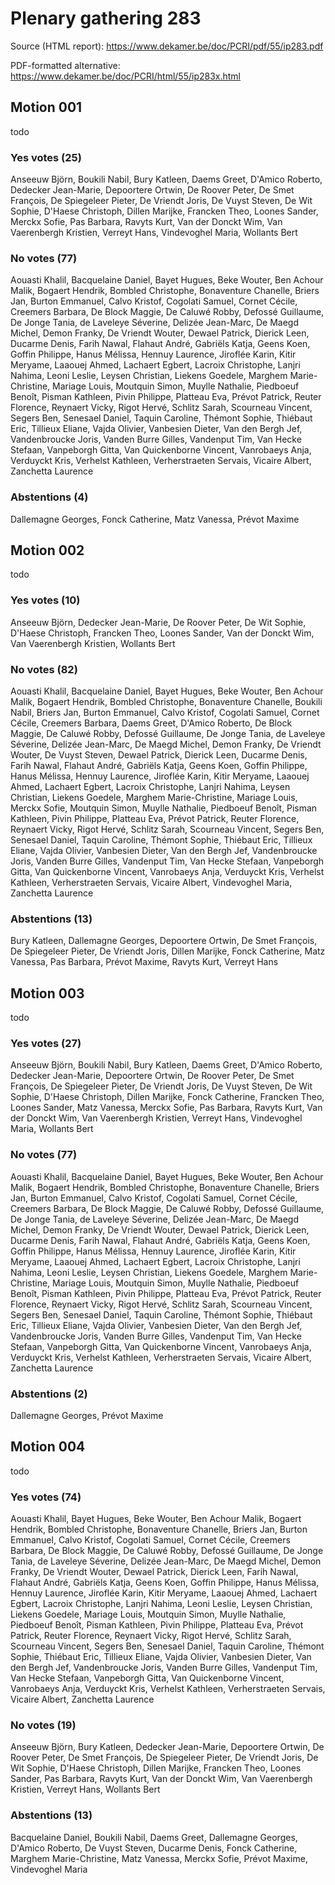 # Plenary gathering 283

Source (HTML report): https://www.dekamer.be/doc/PCRI/pdf/55/ip283.pdf

PDF-formatted alternative: https://www.dekamer.be/doc/PCRI/html/55/ip283x.html

## Motion 001

todo

### Yes votes (25)

Anseeuw Björn, Boukili Nabil, Bury Katleen, Daems Greet, D'Amico Roberto, Dedecker Jean-Marie, Depoortere Ortwin, De Roover Peter, De Smet François, De Spiegeleer Pieter, De Vriendt Joris, De Vuyst Steven, De Wit Sophie, D'Haese Christoph, Dillen Marijke, Francken Theo, Loones Sander, Merckx Sofie, Pas Barbara, Ravyts Kurt, Van der Donckt Wim, Van Vaerenbergh Kristien, Verreyt Hans, Vindevoghel Maria, Wollants Bert

### No votes (77)

Aouasti Khalil, Bacquelaine Daniel, Bayet Hugues, Beke Wouter, Ben Achour Malik, Bogaert Hendrik, Bombled Christophe, Bonaventure Chanelle, Briers Jan, Burton Emmanuel, Calvo Kristof, Cogolati Samuel, Cornet Cécile, Creemers Barbara, De Block Maggie, De Caluwé Robby, Defossé Guillaume, De Jonge Tania, de Laveleye Séverine, Delizée Jean-Marc, De Maegd Michel, Demon Franky, De Vriendt Wouter, Dewael Patrick, Dierick Leen, Ducarme Denis, Farih Nawal, Flahaut André, Gabriëls Katja, Geens Koen, Goffin Philippe, Hanus Mélissa, Hennuy Laurence, Jiroflée Karin, Kitir Meryame, Laaouej Ahmed, Lachaert Egbert, Lacroix Christophe, Lanjri Nahima, Leoni Leslie, Leysen Christian, Liekens Goedele, Marghem Marie-Christine, Mariage Louis, Moutquin Simon, Muylle Nathalie, Piedboeuf Benoît, Pisman Kathleen, Pivin Philippe, Platteau Eva, Prévot Patrick, Reuter Florence, Reynaert Vicky, Rigot Hervé, Schlitz Sarah, Scourneau Vincent, Segers Ben, Senesael Daniel, Taquin Caroline, Thémont Sophie, Thiébaut Eric, Tillieux Eliane, Vajda Olivier, Vanbesien Dieter, Van den Bergh Jef, Vandenbroucke Joris, Vanden Burre Gilles, Vandenput Tim, Van Hecke Stefaan, Vanpeborgh Gitta, Van Quickenborne Vincent, Vanrobaeys Anja, Verduyckt Kris, Verhelst Kathleen, Verherstraeten Servais, Vicaire Albert, Zanchetta Laurence

### Abstentions (4)

Dallemagne Georges, Fonck Catherine, Matz Vanessa, Prévot Maxime


## Motion 002

todo

### Yes votes (10)

Anseeuw Björn, Dedecker Jean-Marie, De Roover Peter, De Wit Sophie, D'Haese Christoph, Francken Theo, Loones Sander, Van der Donckt Wim, Van Vaerenbergh Kristien, Wollants Bert

### No votes (82)

Aouasti Khalil, Bacquelaine Daniel, Bayet Hugues, Beke Wouter, Ben Achour Malik, Bogaert Hendrik, Bombled Christophe, Bonaventure Chanelle, Boukili Nabil, Briers Jan, Burton Emmanuel, Calvo Kristof, Cogolati Samuel, Cornet Cécile, Creemers Barbara, Daems Greet, D'Amico Roberto, De Block Maggie, De Caluwé Robby, Defossé Guillaume, De Jonge Tania, de Laveleye Séverine, Delizée Jean-Marc, De Maegd Michel, Demon Franky, De Vriendt Wouter, De Vuyst Steven, Dewael Patrick, Dierick Leen, Ducarme Denis, Farih Nawal, Flahaut André, Gabriëls Katja, Geens Koen, Goffin Philippe, Hanus Mélissa, Hennuy Laurence, Jiroflée Karin, Kitir Meryame, Laaouej Ahmed, Lachaert Egbert, Lacroix Christophe, Lanjri Nahima, Leysen Christian, Liekens Goedele, Marghem Marie-Christine, Mariage Louis, Merckx Sofie, Moutquin Simon, Muylle Nathalie, Piedboeuf Benoît, Pisman Kathleen, Pivin Philippe, Platteau Eva, Prévot Patrick, Reuter Florence, Reynaert Vicky, Rigot Hervé, Schlitz Sarah, Scourneau Vincent, Segers Ben, Senesael Daniel, Taquin Caroline, Thémont Sophie, Thiébaut Eric, Tillieux Eliane, Vajda Olivier, Vanbesien Dieter, Van den Bergh Jef, Vandenbroucke Joris, Vanden Burre Gilles, Vandenput Tim, Van Hecke Stefaan, Vanpeborgh Gitta, Van Quickenborne Vincent, Vanrobaeys Anja, Verduyckt Kris, Verhelst Kathleen, Verherstraeten Servais, Vicaire Albert, Vindevoghel Maria, Zanchetta Laurence

### Abstentions (13)

Bury Katleen, Dallemagne Georges, Depoortere Ortwin, De Smet François, De Spiegeleer Pieter, De Vriendt Joris, Dillen Marijke, Fonck Catherine, Matz Vanessa, Pas Barbara, Prévot Maxime, Ravyts Kurt, Verreyt Hans


## Motion 003

todo

### Yes votes (27)

Anseeuw Björn, Boukili Nabil, Bury Katleen, Daems Greet, D'Amico Roberto, Dedecker Jean-Marie, Depoortere Ortwin, De Roover Peter, De Smet François, De Spiegeleer Pieter, De Vriendt Joris, De Vuyst Steven, De Wit Sophie, D'Haese Christoph, Dillen Marijke, Fonck Catherine, Francken Theo, Loones Sander, Matz Vanessa, Merckx Sofie, Pas Barbara, Ravyts Kurt, Van der Donckt Wim, Van Vaerenbergh Kristien, Verreyt Hans, Vindevoghel Maria, Wollants Bert

### No votes (77)

Aouasti Khalil, Bacquelaine Daniel, Bayet Hugues, Beke Wouter, Ben Achour Malik, Bogaert Hendrik, Bombled Christophe, Bonaventure Chanelle, Briers Jan, Burton Emmanuel, Calvo Kristof, Cogolati Samuel, Cornet Cécile, Creemers Barbara, De Block Maggie, De Caluwé Robby, Defossé Guillaume, De Jonge Tania, de Laveleye Séverine, Delizée Jean-Marc, De Maegd Michel, Demon Franky, De Vriendt Wouter, Dewael Patrick, Dierick Leen, Ducarme Denis, Farih Nawal, Flahaut André, Gabriëls Katja, Geens Koen, Goffin Philippe, Hanus Mélissa, Hennuy Laurence, Jiroflée Karin, Kitir Meryame, Laaouej Ahmed, Lachaert Egbert, Lacroix Christophe, Lanjri Nahima, Leoni Leslie, Leysen Christian, Liekens Goedele, Marghem Marie-Christine, Mariage Louis, Moutquin Simon, Muylle Nathalie, Piedboeuf Benoît, Pisman Kathleen, Pivin Philippe, Platteau Eva, Prévot Patrick, Reuter Florence, Reynaert Vicky, Rigot Hervé, Schlitz Sarah, Scourneau Vincent, Segers Ben, Senesael Daniel, Taquin Caroline, Thémont Sophie, Thiébaut Eric, Tillieux Eliane, Vajda Olivier, Vanbesien Dieter, Van den Bergh Jef, Vandenbroucke Joris, Vanden Burre Gilles, Vandenput Tim, Van Hecke Stefaan, Vanpeborgh Gitta, Van Quickenborne Vincent, Vanrobaeys Anja, Verduyckt Kris, Verhelst Kathleen, Verherstraeten Servais, Vicaire Albert, Zanchetta Laurence

### Abstentions (2)

Dallemagne Georges, Prévot Maxime


## Motion 004

todo

### Yes votes (74)

Aouasti Khalil, Bayet Hugues, Beke Wouter, Ben Achour Malik, Bogaert Hendrik, Bombled Christophe, Bonaventure Chanelle, Briers Jan, Burton Emmanuel, Calvo Kristof, Cogolati Samuel, Cornet Cécile, Creemers Barbara, De Block Maggie, De Caluwé Robby, Defossé Guillaume, De Jonge Tania, de Laveleye Séverine, Delizée Jean-Marc, De Maegd Michel, Demon Franky, De Vriendt Wouter, Dewael Patrick, Dierick Leen, Farih Nawal, Flahaut André, Gabriëls Katja, Geens Koen, Goffin Philippe, Hanus Mélissa, Hennuy Laurence, Jiroflée Karin, Kitir Meryame, Laaouej Ahmed, Lachaert Egbert, Lacroix Christophe, Lanjri Nahima, Leoni Leslie, Leysen Christian, Liekens Goedele, Mariage Louis, Moutquin Simon, Muylle Nathalie, Piedboeuf Benoît, Pisman Kathleen, Pivin Philippe, Platteau Eva, Prévot Patrick, Reuter Florence, Reynaert Vicky, Rigot Hervé, Schlitz Sarah, Scourneau Vincent, Segers Ben, Senesael Daniel, Taquin Caroline, Thémont Sophie, Thiébaut Eric, Tillieux Eliane, Vajda Olivier, Vanbesien Dieter, Van den Bergh Jef, Vandenbroucke Joris, Vanden Burre Gilles, Vandenput Tim, Van Hecke Stefaan, Vanpeborgh Gitta, Van Quickenborne Vincent, Vanrobaeys Anja, Verduyckt Kris, Verhelst Kathleen, Verherstraeten Servais, Vicaire Albert, Zanchetta Laurence

### No votes (19)

Anseeuw Björn, Bury Katleen, Dedecker Jean-Marie, Depoortere Ortwin, De Roover Peter, De Smet François, De Spiegeleer Pieter, De Vriendt Joris, De Wit Sophie, D'Haese Christoph, Dillen Marijke, Francken Theo, Loones Sander, Pas Barbara, Ravyts Kurt, Van der Donckt Wim, Van Vaerenbergh Kristien, Verreyt Hans, Wollants Bert

### Abstentions (13)

Bacquelaine Daniel, Boukili Nabil, Daems Greet, Dallemagne Georges, D'Amico Roberto, De Vuyst Steven, Ducarme Denis, Fonck Catherine, Marghem Marie-Christine, Matz Vanessa, Merckx Sofie, Prévot Maxime, Vindevoghel Maria


